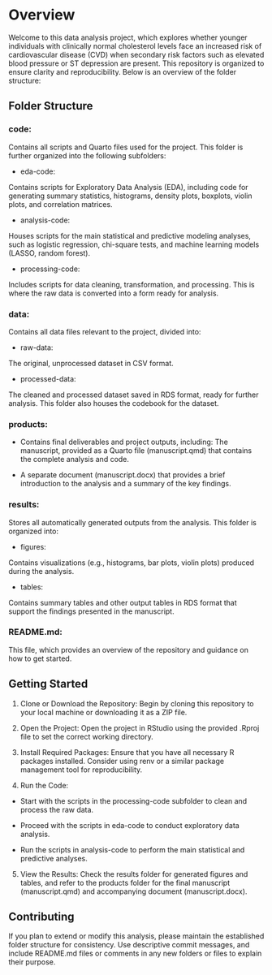 # Overview

Welcome to this data analysis project, which explores whether younger individuals with clinically normal cholesterol levels face an increased risk of cardiovascular disease (CVD) when secondary risk factors such as elevated blood pressure or ST depression are present. This repository is organized to ensure clarity and reproducibility. Below is an overview of the folder structure:

## Folder Structure

### code:

Contains all scripts and Quarto files used for the project. This folder is further organized into the following subfolders:

-   eda-code:

Contains scripts for Exploratory Data Analysis (EDA), including code for generating summary statistics, histograms, density plots, boxplots, violin plots, and correlation matrices.

-   analysis-code:

Houses scripts for the main statistical and predictive modeling analyses, such as logistic regression, chi-square tests, and machine learning models (LASSO, random forest).

-   processing-code:

Includes scripts for data cleaning, transformation, and processing. This is where the raw data is converted into a form ready for analysis.

### data:

Contains all data files relevant to the project, divided into:

-   raw-data:

The original, unprocessed dataset in CSV format.

-   processed-data:

The cleaned and processed dataset saved in RDS format, ready for further analysis. This folder also houses the codebook for the dataset.

### products:

-   Contains final deliverables and project outputs, including: The manuscript, provided as a Quarto file (manuscript.qmd) that contains the complete analysis and code.

-   A separate document (manuscript.docx) that provides a brief introduction to the analysis and a summary of the key findings.

### results:

Stores all automatically generated outputs from the analysis. This folder is organized into:

-   figures:

Contains visualizations (e.g., histograms, bar plots, violin plots) produced during the analysis.

-   tables:

Contains summary tables and other output tables in RDS format that support the findings presented in the manuscript.

### README.md:

This file, which provides an overview of the repository and guidance on how to get started.

## Getting Started

1.  Clone or Download the Repository: Begin by cloning this repository to your local machine or downloading it as a ZIP file.

2.  Open the Project: Open the project in RStudio using the provided .Rproj file to set the correct working directory.

3.  Install Required Packages: Ensure that you have all necessary R packages installed. Consider using renv or a similar package management tool for reproducibility.

4.  Run the Code:

-   Start with the scripts in the processing-code subfolder to clean and process the raw data.

-   Proceed with the scripts in eda-code to conduct exploratory data analysis.

-   Run the scripts in analysis-code to perform the main statistical and predictive analyses.

5.  View the Results: Check the results folder for generated figures and tables, and refer to the products folder for the final manuscript (manuscript.qmd) and accompanying document (manuscript.docx).

## Contributing

If you plan to extend or modify this analysis, please maintain the established folder structure for consistency. Use descriptive commit messages, and include README.md files or comments in any new folders or files to explain their purpose.
